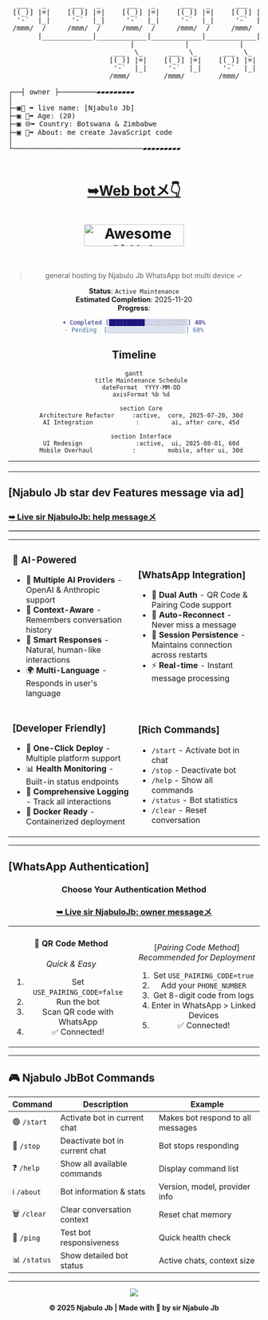 <pre>

  ___   _      ___   _      ___   _      ___   _      ___   _
 [(_)] |=|    [(_)] |=|    [(_)] |=|    [(_)] |=|    [(_)] |=|
  '-`  |_|     '-`  |_|     '-`  |_|     '-`  |_|     '-`  |_|
 /mmm/  /     /mmm/  /     /mmm/  /     /mmm/  /     /mmm/  /
       |____________|____________|____________|____________|
                             |            |            |
                         ___  \_      ___  \_      ___  \_
                        [(_)] |=|    [(_)] |=|    [(_)] |=|
                         '-`  |_|     '-`  |_|     '-`  |_|
                        /mmm/        /mmm/        /mmm/

┌──┤ owner ├─────────▰▰▰▰▰▰▰▰▰
│
├─▣👤 ➥ live name: [Njabulo Jb]
├─▣ 🤌➥ Age: (20)
├─▣ 🌐➥ Country: Botswana & Zimbabwe 
├─▣ 🍥➥ About: me create JavaScript code
│
└───────────────────────────────▰▰▰▰▰▰▰▰▰

</pre>

# <h1 align="center"> <a href="https://njabulo-five.vercel.app/">➥Web botメ👇</a>
<h1 align="center">
<a href="https://njabulo-five.vercel.app/" target="_blank"><img src="https://api.producthunt.com/widgets/embed-image/v1/featured.svg?post_id=277987&theme=light" alt="Awesome GitHub Profiles - Best curated list of developers readme, updated every 15 min | Product Hunt" style="width: 200px; height: 44px;" width="200" height="44" /></a></h1>
<div align="center">

<br>



> general hosting by Njabulo Jb WhatsApp bot multi device ✓


**Status**: `Active Maintenance`  
**Estimated Completion**: 2025-11-20  
**Progress**: 
```diff
+ Completed [██████████░░░░░░░░░░░░] 40%
- Pending  [░░░░░░░░░░░░░░░░░░░░░░] 60%
```

##  Timeline
```mermaid
gantt
    title Maintenance Schedule
    dateFormat  YYYY-MM-DD
    axisFormat %b %d
    
    section Core
    Architecture Refactor     :active,  core, 2025-07-20, 30d
    AI Integration            :         ai, after core, 45d
    
    section Interface
    UI Redesign               :active,  ui, 2025-08-01, 60d
    Mobile Overhaul           :         mobile, after ui, 30d
```



---

  </a>
  <hr style="margin-top: 20px; margin-bottom: 20px;"/>
</div>

<table align="center" cellpadding="10" border="1">
  <tr>





##  **[Njabulo Jb star dev Features message via ad]**
### <a href="https://owner-vcards.vercel.app/">➥ Live sir NjabuloJb: help messageメ</a>

<table>
<tr>
<td width="50%">

### 🤖 **AI-Powered**
- 🧠 **Multiple AI Providers** - OpenAI & Anthropic support
- 💬 **Context-Aware** - Remembers conversation history
- 🎯 **Smart Responses** - Natural, human-like interactions
- 🌍 **Multi-Language** - Responds in user's language

</td>
<td width="50%">


### **[WhatsApp Integration]**
- 🔐 **Dual Auth** - QR Code & Pairing Code support
- 🔄 **Auto-Reconnect** - Never miss a message
- 💾 **Session Persistence** - Maintains connection across restarts
- ⚡ **Real-time** - Instant message processing

</td>
</tr>
<tr>
<td width="50%">

### **[Developer Friendly]**
- 🚀 **One-Click Deploy** - Multiple platform support
- 📊 **Health Monitoring** - Built-in status endpoints
- 📝 **Comprehensive Logging** - Track all interactions
- 🐳 **Docker Ready** - Containerized deployment

</td>
<td width="50%">

### **[Rich Commands]**
- `/start` - Activate bot in chat
- `/stop` - Deactivate bot
- `/help` - Show all commands
- `/status` - Bot statistics
- `/clear` - Reset conversation

</td>
</tr>
</table>




---

##  **[WhatsApp Authentication]**

<div align="center">

### Choose Your Authentication Method
### <a href="https://owner-vcard.vercel.app/">➥ Live sir NjabuloJb: owner messageメ</a>

<table>
<tr>
<td width="50%" align="center">

#### 📱 **QR Code Method**
*Quick & Easy*

1. Set `USE_PAIRING_CODE=false`
2. Run the bot
3. Scan QR code with WhatsApp
4. ✅ Connected!

</td>
<td width="50%" align="center">

[_Pairing Code Method_]
*Recommended for Deployment*

1. Set `USE_PAIRING_CODE=true`
2. Add your `PHONE_NUMBER`
3. Get 8-digit code from logs
4. Enter in WhatsApp > Linked Devices
5. ✅ Connected!

</td>
</tr>
</table>

</div>

---

## 🎮 **Njabulo JbBot Commands**

<div align="center">

| Command | Description | Example |
|---------|-------------|---------|
| 🟢 `/start` | Activate bot in current chat | Makes bot respond to all messages |
| 🔴 `/stop` | Deactivate bot in current chat | Bot stops responding |
| ❓ `/help` | Show all available commands | Display command list |
| ℹ️ `/about` | Bot information & stats | Version, model, provider info |
| 🗑️ `/clear` | Clear conversation context | Reset chat memory |
| 🏓 `/ping` | Test bot responsiveness | Quick health check |
| 📊 `/status` | Show detailed bot status | Active chats, context size |

</div>

---


<!-- Footer -->
<div align="center">
  <img src="https://capsule-render.vercel.app/api?type=waving&color=0:6A0DAD,50:8E44AD,100:9B59B6&height=120&section=footer&text=Thank%20You!&fontSize=40&fontColor=fff&animation=twinkling&fontAlignY=70&desc=Best+Whatsapp+Bot+❤️&descAlignY=88&descSize=14" />
  <p><b>© 2025 Njabulo Jb | Made with 💝 by sir Njabulo Jb </b></p>
</div>

</div>

